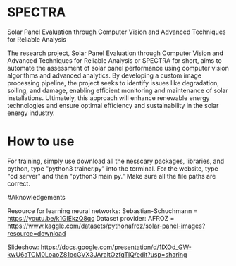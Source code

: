 # SPECTRA

Solar Panel Evaluation through Computer Vision and Advanced Techniques for Reliable Analysis

The research project, Solar Panel Evaluation through Computer Vision and Advanced Techniques for Reliable Analysis or SPECTRA for short, aims to automate the assessment of solar panel performance using computer vision algorithms and advanced analytics. By developing a custom image processing pipeline, the project seeks to identify issues like degradation, soiling, and damage, enabling efficient monitoring and maintenance of solar installations. Ultimately, this approach will enhance renewable energy technologies and ensure optimal efficiency and sustainability in the solar energy industry.

# How to use

For training, simply use download all the nesscary packages, libraries, and python, type "python3 trainer.py" into the terminal.
For the website, type "cd server" and then "python3 main.py." Make sure all the file paths are correct.

#Aknowledgements

Resource for learning neural networks:
Sebastian-Schuchmann = <https://youtu.be/k1GIEkzQ8qc>
Dataset provider: AFROZ = <https://www.kaggle.com/datasets/pythonafroz/solar-panel-images?resource=download>

Slideshow: <https://docs.google.com/presentation/d/1IXOd_GW-kwU6aTCM0LoaoZ81ocGVX3JAraltOzfqTIQ/edit?usp=sharing>